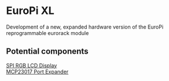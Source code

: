 # EuroPi XL
Development of a new, expanded hardware version of the EuroPi reprogrammable eurorack module




## Potential components
[SPI RGB LCD Display](https://thepihut.com/products/1-47-rounded-spi-lcd-display-module-172x320)  
[MCP23017 Port Expander](https://www.adafruit.com/product/732)

